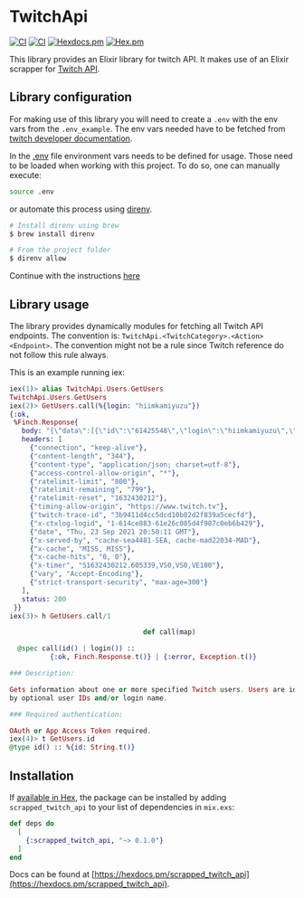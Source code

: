 # TwitchApi

[![CI](https://github.com/kamiyuzu/scrapped_twitch_api/actions/workflows/elixir_cd.yml/badge.svg)](https://github.com/kamiyuzu/twitch_api_scraper/actions/workflows/elixir_cd.yml/badge.svg)
[![CI](https://github.com/kamiyuzu/scrapped_twitch_api/actions/workflows/elixir_ci.yml/badge.svg)](https://github.com/kamiyuzu/twitch_api_scraper/actions/workflows/elixir_ci.yml/badge.svg)
[![Hexdocs.pm](https://img.shields.io/badge/hexdocs-online-blue)](https://hexdocs.pm/scrapped_twitch_api/)
[![Hex.pm](https://img.shields.io/hexpm/v/scrapped_twitch_api.svg)](https://hex.pm/packages/scrapped_twitch_api)
<!--- [![Hex.pm Downloads](https://img.shields.io/hexpm/dt/scrapped_twitch_api)](https://hex.pm/packages/scrapped_twitch_api) -->

This library provides an Elixir library for twitch API. It makes use of an Elixir scrapper for [Twitch API](https://github.com/kamiyuzu/twitch_api_scraper).

## Library configuration

For making use of this library you will need to create a `.env` with the env vars from the `.env_example`. The env vars needed have to be fetched from [twitch developer documentation](https://dev.twitch.tv/docs/api).

In the [.env](.env) file environment vars needs to be defined for usage. Those need to be loaded when working with this project. To do so, one can manually execute:

```bash
source .env
```

or automate this process using [direnv](https://direnv.net/).

```bash
# Install direnv using brew
$ brew install direnv

# From the project folder
$ direnv allow
```

Continue with the instructions [here](https://github.com/direnv/direnv#setup)

## Library usage

The library provides dynamically modules for fetching all Twitch API endpoints. The convention is: `TwitchApi.<TwitchCategory>.<Action><Endpoint>`. The convention might not be a rule since Twitch reference do not follow this rule always.

This is an example running iex:

```elixir
iex(1)> alias TwitchApi.Users.GetUsers
TwitchApi.Users.GetUsers
iex(2)> GetUsers.call(%{login: "hiimkamiyuzu"})
{:ok,
 %Finch.Response{
   body: "{\"data\":[{\"id\":\"61425548\",\"login\":\"hiimkamiyuzu\",\"display_name\":\"hiimkamiyuzu\",\"type\":\"\",\"broadcaster_type\":\"\",\"description\":\"\",\"profile_image_url\":\"https://static-cdn.jtvnw.net/user-default-pictures-uv/294c98b5-e34d-42cd-a8f0-140b72fba9b0-profile_image-300x300.png\",\"offline_image_url\":\"\",\"view_count\":56,\"created_at\":\"2014-04-22T20:21:11Z\"}]}",
   headers: [
     {"connection", "keep-alive"},
     {"content-length", "344"},
     {"content-type", "application/json; charset=utf-8"},
     {"access-control-allow-origin", "*"},
     {"ratelimit-limit", "800"},
     {"ratelimit-remaining", "799"},
     {"ratelimit-reset", "1632430212"},
     {"timing-allow-origin", "https://www.twitch.tv"},
     {"twitch-trace-id", "3b9411d4cc5dcd10b82d2f839a5cecfd"},
     {"x-ctxlog-logid", "1-614ce883-61e26c085d4f987c0eb6b429"},
     {"date", "Thu, 23 Sep 2021 20:50:11 GMT"},
     {"x-served-by", "cache-sea4481-SEA, cache-mad22034-MAD"},
     {"x-cache", "MISS, MISS"},
     {"x-cache-hits", "0, 0"},
     {"x-timer", "S1632430212.605339,VS0,VS0,VE180"},
     {"vary", "Accept-Encoding"},
     {"strict-transport-security", "max-age=300"}
   ],
   status: 200
 }}
iex(3)> h GetUsers.call/1

                                 def call(map)                                  

  @spec call(id() | login()) ::
          {:ok, Finch.Response.t()} | {:error, Exception.t()}

### Description:

Gets information about one or more specified Twitch users. Users are identified
by optional user IDs and/or login name.

### Required authentication:

OAuth or App Access Token required.
iex(4)> t GetUsers.id
@type id() :: %{id: String.t()}
```

## Installation

If [available in Hex](https://hex.pm/docs/publish), the package can be installed
by adding `scrapped_twitch_api` to your list of dependencies in `mix.exs`:

```elixir
def deps do
  [
    {:scrapped_twitch_api, "~> 0.1.0"}
  ]
end
```

Docs can be found at [https://hexdocs.pm/scrapped_twitch_api](https://hexdocs.pm/scrapped_twitch_api).

